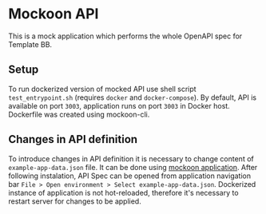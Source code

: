 # Mockoon API

This is a mock application which performs the whole OpenAPI spec for Template
BB.

## Setup

To run dockerized version of mocked API use shell script `test_entrypoint.sh`
(requires `docker` and `docker-compose`). By default, API is available on port
`3003`, application runs on port `3003` in Docker host. Dockerfile was created
using mockoon-cli.

## Changes in API definition

To introduce changes in API definition it is necessary to change content of
`example-app-data.json` file. It can be done using
[mockoon application](https://mockoon.com/). After following instalation, API
Spec can be opened from application navigation bar
`File > Open environment > Select example-app-data.json`. Dockerized instance of
application is not hot-reloaded, therefore it's necessary to restart server for
changes to be applied.
